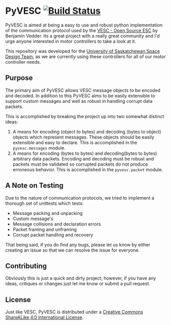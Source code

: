 # PyVESC [![Build Status](https://travis-ci.org/LiamBindle/PyVESC.svg?branch=init-dev)](https://travis-ci.org/LiamBindle/PyVESC)
PyVESC is aimed at being a easy to use and robust python implementation of the
communication protocol used by the
[VESC - Open Source ESC](http://vedder.se/2015/01/vesc-open-source-esc/) by
Benjamin Vedder. Its a great project with a really great community and I'd urge
anyone interested in motor controllers to take a look at it.


This repository was developed for the [University of Saskatchewan Space Design
Team](https://usst.ca), as we are currently using these controllers for all of
our motor controller needs.

## Purpose
The primary aim of PyVESC allows VESC message objects to be encoded and decoded.
In addition to this PyVESC aims to be easily extensible to support custom
messages and well as robust in handling corrupt data packets.

This is accomplished by breaking the project up into two somewhat distinct
ideas:

1. A means for encoding (object to bytes) and decoding (bytes to object) objects
which represent messages. These objects should be easily extensible and easy to
declare. This is accomplished in the ```pyvesc.messages``` module.
2. A means for encoding (bytes to bytes) and decoding(bytes to bytes) arbitrary
data packets. Encoding and decoding must be robust and packets must be validated
so corrupted packets do not produce erroneous behavior. This is accomplished in
the ```pyvesc.packet``` module.

## A Note on Testing
Due to the nature of communication protocols, we tried to implement a thorough
set of unittests which tests:
- Message packing and unpacking
- Custom message's
- Message collisions and declaration errors
- Packet framing and unframing
- Corrupt packet handling and recovery

That being said, if you do find any bugs, please let us know by either creating
an issue so that we can resolve the issue for everyone.  

## Contributing
Obviously this is just a quick and dirty project; however, if you have any ideas,
critiques or changes just let me know or submit a pull request.

## License
Just like VESC, PyVESC is distributed under a
[Creative Commons ShareALike 4.0 International License](https://creativecommons.org/licenses/by-sa/4.0/).
